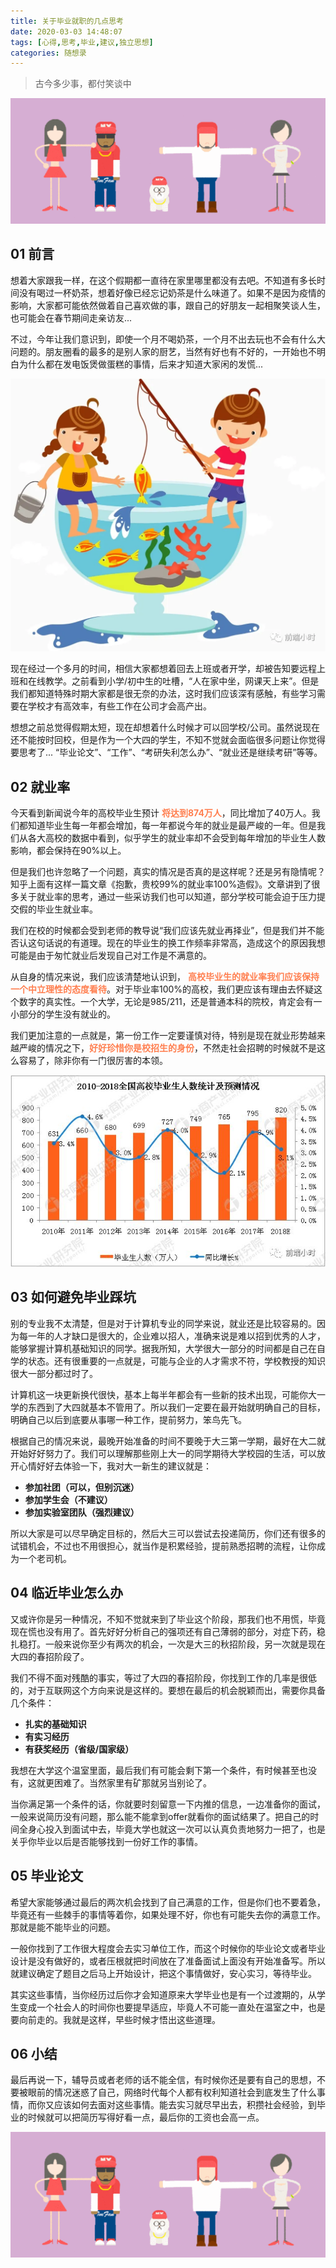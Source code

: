 ```yaml
---
title: 关于毕业就职的几点思考
date: 2020-03-03 14:48:07
tags: [心得,思考,毕业,建议,独立思想]
categories: 随想录
---
```



> 古今多少事，都付笑谈中

![ ](./img/640.gif)


## 01 前言

想着大家跟我一样，在这个假期都一直待在家里哪里都没有去吧。不知道有多长时间没有喝过一杯奶茶，想着好像已经忘记奶茶是什么味道了。如果不是因为疫情的影响，大家都可能依然做着自己喜欢做的事，跟自己的好朋友一起相聚笑谈人生，也可能会在春节期间走亲访友...

不过，今年让我们意识到，即使一个月不喝奶茶，一个月不出去玩也不会有什么大问题的。朋友圈看的最多的是别人家的厨艺，当然有好也有不好的，一开始也不明白为什么都在发电饭煲做蛋糕的事情，后来才知道大家闲的发慌...

![ ](./img/1.png)

现在经过一个多月的时间，相信大家都想着回去上班或者开学，却被告知要远程上班和在线教学。之前看到小学/初中生的吐槽，“人在家中坐，网课天上来”。但是我们都知道特殊时期大家都是很无奈的办法，这时我们应该深有感触，有些学习需要在学校才有高效率，有些工作在公司才会高产出。

想想之前总觉得假期太短，现在却想着什么时候才可以回学校/公司。虽然说现在还不能按时回校，但是作为一个大四的学生，不知不觉就会面临很多问题让你觉得要思考了...  “毕业论文”、“工作”、“考研失利怎么办”、“就业还是继续考研”等等。



## 02 就业率

今天看到新闻说今年的高校毕业生预计 **<font color="#FF7F50">将达到874万人</font>**，同比增加了40万人。我们都知道毕业生每一年都会增加，每一年都说今年的就业是最严峻的一年。但是我们从各大高校的数据中看到，似乎学生的就业率却不会受到每年增加的毕业生人数影响，都会保持在90%以上。

但是我们也许忽略了一个问题，真实的情况是否真的是这样呢？还是另有隐情呢？知乎上面有这样一篇文章《抱歉，贵校99%的就业率100%造假》。文章讲到了很多关于就业率的思考，通过一些采访我们也可以知道，部分学校可能会迫于压力提交假的毕业生就业率。

我们在校的时候都会受到老师的教导说“我们应该先就业再择业”，但是我们并不能否认这句话说的有道理。现在的毕业生的换工作频率非常高，造成这个的原因我想可能是由于匆忙就业后发现自己对工作是不满意的。

从自身的情况来说，我们应该清楚地认识到， **<font color="#FF7F50">高校毕业生的就业率我们应该保持一个中立理性的态度看待</font>**。对于毕业率100%的高校，我们更应该有理由去怀疑这个数字的真实性。一个大学，无论是985/211，还是普通本科的院校，肯定会有一小部分的学生没有就业的。

我们更加注意的一点就是，第一份工作一定要谨慎对待，特别是现在就业形势越来越严峻的情况之下，**<font color="#FF7F50">好好珍惜你是校招生的身份</font>**，不然走社会招聘的时候就不是这么容易了，除非你有一门很厉害的本领。

![ ](./img/1.jpg)



## 03 如何避免毕业踩坑

别的专业我不太清楚，但是对于计算机专业的同学来说，就业还是比较容易的。因为每一年的人才缺口是很大的，企业难以招人，准确来说是难以招到优秀的人才，能够掌握计算机基础知识的同学。据我所知，大学很大一部分的时间都是自己在自学的状态。还有很重要的一点就是，可能与企业的人才需求不符，学校教授的知识很大一部分都过时了。

计算机这一块更新换代很快，基本上每半年都会有一些新的技术出现，可能你大一学的东西到了大四就基本不管用了。所以我们一定要在最开始就明确自己的目标，明确自己以后到底要从事哪一种工作，提前努力，笨鸟先飞。

根据自己的情况来说，最晚开始准备的时间不要晚于大三第一学期，最好在大二就开始好好努力了。我们可以理解那些刚上大一的同学期待大学校园的生活，可以放开心情好好去体验一下，我对大一新生的建议就是：

- **参加社团（可以，但别沉迷）**
- **参加学生会（不建议）**
- **参加实验室团队（强烈建议）**

所以大家是可以尽早确定目标的，然后大三可以尝试去投递简历，你们还有很多的试错机会，不过也不用很担心，就当作是积累经验，提前熟悉招聘的流程，让你成为一个老司机。

## 04 临近毕业怎么办

又或许你是另一种情况，不知不觉就来到了毕业这个阶段，那我们也不用慌，毕竟现在慌也没有用了。首先好好分析自己的强项还有自己薄弱的部分，对症下药，稳扎稳打。一般来说你至少有两次的机会，一次是大三的秋招阶段，另一次就是现在大四的春招阶段了。

我们不得不面对残酷的事实，等过了大四的春招阶段，你找到工作的几率是很低的，对于互联网这个方向来说是这样的。要想在最后的机会脱颖而出，需要你具备几个条件：

- **扎实的基础知识**
- **有实习经历**
- **有获奖经历（省级/国家级）**

我想在大学这个温室里面，最后我们有可能会剩下第一个条件，有时候甚至也没有，这就更困难了。当然家里有矿那就另当别论了。

当你满足第一个条件的话，你就要时刻留意一下内推的信息，一边准备你的面试，一般来说简历没有问题，那么能不能拿到offer就看你的面试结果了。把自己的时间全身心投入到面试中去，毕竟大学也就这一次可以认真负责地努力一把了，也是关乎你毕业以后是否能够找到一份好工作的事情。



## 05 毕业论文

希望大家能够通过最后的两次机会找到了自己满意的工作，但是你们也不要着急，毕竟还有一些棘手的事情等着你，如果处理不好，你也有可能失去你的满意工作。那就是能不能毕业的问题。

一般你找到了工作很大程度会去实习单位工作，而这个时候你的毕业论文或者毕业设计是没有做好的，或者压根就把时间放在了准备面试上面没有开始准备写。所以就建议确定了题目之后马上开始设计，把这个事情做好，安心实习，等待毕业。

其实这些事情，当你经历过后你才会知道原来大学毕业也是有一个过渡期的，从学生变成一个社会人的时间你也要提早适应，毕竟人不可能一直处在温室之中，也是要向前走的。我就是这样，早些时候才悟出这些道理。



## 06 小结

最后再说一下，辅导员或者老师的话不能全信，有时候你还是要有自己的思想，不要被眼前的情况迷惑了自己，网络时代每个人都有权利知道社会到底发生了什么事情，而你又应该如何去面对这些事情。能去实习就尽早出去，积攒社会经验，到毕业的时候就可以把简历写得好看一点，最后你的工资也会高一点。

![ ](../common/1.gif)